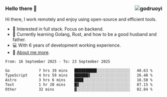### Hello there 👋 <img align="right" src="https://github-readme-stats.vercel.app/api?username=godruoyi&show_icons=true" alt="godruoyi" />

Hi there, I work remotely and enjoy using open-source and efficient tools.

- 🔭 Interested in full stack. Focus on backend.
- 🌱 Currently learning Golang, Rust, and how to be a good husband and father.
- 💻 With 6 years of development working experience.
- 👒 [About me more](https://godruoyi.com/posts/about-godruoyi).



<!--START_SECTION:waka-->

```txt
From: 16 September 2025 - To: 23 September 2025

Go             7 hrs 39 mins   ██████████░░░░░░░░░░░░░░░   40.63 %
TypeScript     4 hrs 59 mins   ██████▓░░░░░░░░░░░░░░░░░░   26.48 %
Astro          3 hrs 6 mins    ████░░░░░░░░░░░░░░░░░░░░░   16.50 %
Text           1 hr 20 mins    █▓░░░░░░░░░░░░░░░░░░░░░░░   07.15 %
Other          32 mins         ▓░░░░░░░░░░░░░░░░░░░░░░░░   02.84 %
```

<!--END_SECTION:waka-->
